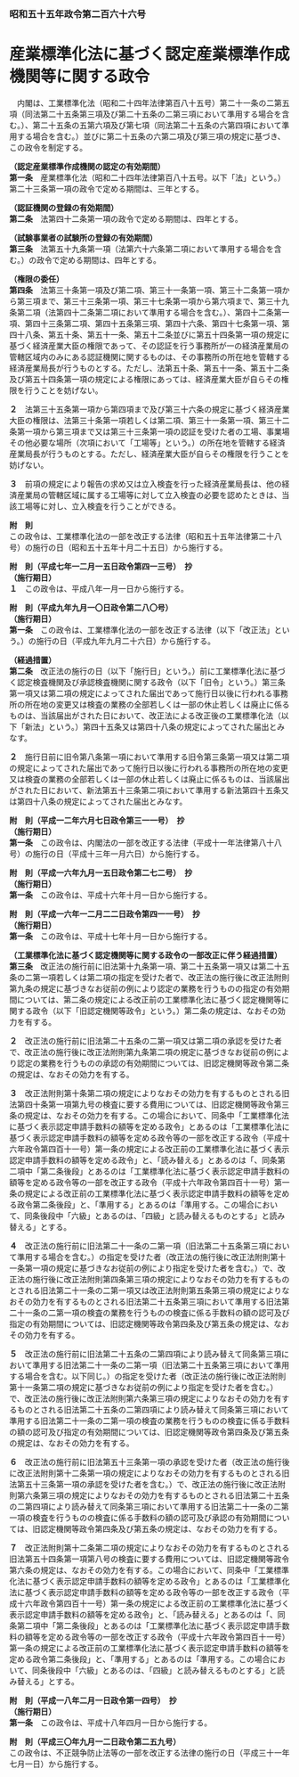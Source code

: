 ### 昭和五十五年政令第二百六十六号  
# 産業標準化法に基づく認定産業標準作成機関等に関する政令  
　内閣は、工業標準化法（昭和二十四年法律第百八十五号）第二十一条の二第五項（同法第二十五条第三項及び第二十五条の二第三項において準用する場合を含む。）、第二十五条の五第六項及び第七項（同法第二十五条の六第四項において準用する場合を含む。）並びに第二十五条の六第二項及び第三項の規定に基づき、この政令を制定する。  
  
**（認定産業標準作成機関の認定の有効期間）**  
**第一条**　産業標準化法（昭和二十四年法律第百八十五号。以下「法」という。）第二十三条第一項の政令で定める期間は、三年とする。  
  
**（認証機関の登録の有効期間）**  
**第二条**　法第四十二条第一項の政令で定める期間は、四年とする。  
  
**（試験事業者の試験所の登録の有効期間）**  
**第三条**　法第五十九条第一項（法第六十六条第二項において準用する場合を含む。）の政令で定める期間は、四年とする。  
  
**（権限の委任）**  
**第四条**　法第三十条第一項及び第二項、第三十一条第一項、第三十二条第一項から第三項まで、第三十三条第一項、第三十七条第一項から第六項まで、第三十九条第二項（法第四十二条第二項において準用する場合を含む。）、第四十二条第一項、第四十三条第二項、第四十五条第三項、第四十六条、第四十七条第一項、第四十八条、第五十条、第五十一条、第五十二条並びに第五十四条第一項の規定に基づく経済産業大臣の権限であって、その認証を行う事務所が一の経済産業局の管轄区域内のみにある認証機関に関するものは、その事務所の所在地を管轄する経済産業局長が行うものとする。ただし、法第五十条、第五十一条、第五十二条及び第五十四条第一項の規定による権限にあっては、経済産業大臣が自らその権限を行うことを妨げない。  
  
**２**　法第三十五条第一項から第四項まで及び第三十六条の規定に基づく経済産業大臣の権限は、法第三十条第一項若しくは第二項、第三十一条第一項、第三十二条第一項から第三項まで又は第三十三条第一項の認証を受けた者の工場、事業場その他必要な場所（次項において「工場等」という。）の所在地を管轄する経済産業局長が行うものとする。ただし、経済産業大臣が自らその権限を行うことを妨げない。  
  
**３**　前項の規定により報告の求め又は立入検査を行った経済産業局長は、他の経済産業局の管轄区域に属する工場等に対して立入検査の必要を認めたときは、当該工場等に対し、立入検査を行うことができる。  
  
**附　則**  
この政令は、工業標準化法の一部を改正する法律（昭和五十五年法律第二十八号）の施行の日（昭和五十五年十月二十五日）から施行する。  
  
**附　則（平成七年一二月一五日政令第四一三号）　抄**  
**（施行期日）**  
**１**　この政令は、平成八年一月一日から施行する。  
  
**附　則（平成九年九月一〇日政令第二八〇号）**  
**（施行期日）**  
**第一条**　この政令は、工業標準化法の一部を改正する法律（以下「改正法」という。）の施行の日（平成九年九月二十六日）から施行する。  
  
**（経過措置）**  
**第二条**　改正法の施行の日（以下「施行日」という。）前に工業標準化法に基づく認定検査機関及び承認検査機関に関する政令（以下「旧令」という。）第三条第一項又は第二項の規定によってされた届出であって施行日以後に行われる事務所の所在地の変更又は検査の業務の全部若しくは一部の休止若しくは廃止に係るものは、当該届出がされた日において、改正法による改正後の工業標準化法（以下「新法」という。）第四十五条又は第四十八条の規定によってされた届出とみなす。  
  
**２**　施行日前に旧令第八条第一項において準用する旧令第三条第一項又は第二項の規定によってされた届出であって施行日以後に行われる事務所の所在地の変更又は検査の業務の全部若しくは一部の休止若しくは廃止に係るものは、当該届出がされた日において、新法第五十三条第二項において準用する新法第四十五条又は第四十八条の規定によってされた届出とみなす。  
  
**附　則（平成一二年六月七日政令第三一一号）　抄**  
**（施行期日）**  
**第一条**　この政令は、内閣法の一部を改正する法律（平成十一年法律第八十八号）の施行の日（平成十三年一月六日）から施行する。  
  
**附　則（平成一六年九月一五日政令第二七二号）　抄**  
**（施行期日）**  
**第一条**　この政令は、平成十六年十月一日から施行する。  
  
**附　則（平成一六年一二月二二日政令第四一一号）　抄**  
**（施行期日）**  
**第一条**　この政令は、平成十七年十月一日から施行する。  
  
**（工業標準化法に基づく認定機関等に関する政令の一部改正に伴う経過措置）**  
**第三条**　改正法の施行前に旧法第十九条第一項、第二十五条第一項又は第二十五条の二第一項若しくは第二項の指定を受けた者で、改正法の施行後に改正法附則第九条の規定に基づきなお従前の例により認定の業務を行うものの指定の有効期間については、第二条の規定による改正前の工業標準化法に基づく認定機関等に関する政令（以下「旧認定機関等政令」という。）第二条の規定は、なおその効力を有する。  
  
**２**　改正法の施行前に旧法第二十五条の二第一項又は第二項の承認を受けた者で、改正法の施行後に改正法附則第九条第二項の規定に基づきなお従前の例により認定の業務を行うものの承認の有効期間については、旧認定機関等政令第二条の規定は、なおその効力を有する。  
  
**３**　改正法附則第十条第二項の規定によりなおその効力を有するものとされる旧法第四十条第一項第九号の検査に要する費用については、旧認定機関等政令第三条の規定は、なおその効力を有する。この場合において、同条中「工業標準化法に基づく表示認定申請手数料の額等を定める政令」とあるのは「工業標準化法に基づく表示認定申請手数料の額等を定める政令等の一部を改正する政令（平成十六年政令第四百十一号）第一条の規定による改正前の工業標準化法に基づく表示認定申請手数料の額等を定める政令」と、「読み替える」とあるのは「、同条第二項中「第二条後段」とあるのは「工業標準化法に基づく表示認定申請手数料の額等を定める政令等の一部を改正する政令（平成十六年政令第四百十一号）第一条の規定による改正前の工業標準化法に基づく表示認定申請手数料の額等を定める政令第二条後段」と、「準用する」とあるのは「準用する。この場合において、同条後段中「六級」とあるのは、「四級」と読み替えるものとする」と読み替える」とする。  
  
**４**　改正法の施行前に旧法第二十一条の二第一項（旧法第二十五条第三項において準用する場合を含む。）の指定を受けた者（改正法の施行後に改正法附則第十一条第一項の規定に基づきなお従前の例により指定を受けた者を含む。）で、改正法の施行後に改正法附則第四条第三項の規定によりなおその効力を有するものとされる旧法第二十一条の二第一項又は改正法附則第五条第三項の規定によりなおその効力を有するものとされる旧法第二十五条第三項において準用する旧法第二十一条の二第一項の検査の業務を行うものの検査に係る手数料の額の認可及び指定の有効期間については、旧認定機関等政令第四条及び第五条の規定は、なおその効力を有する。  
  
**５**　改正法の施行前に旧法第二十五条の二第四項により読み替えて同条第三項において準用する旧法第二十一条の二第一項（旧法第二十五条第三項において準用する場合を含む。以下同じ。）の指定を受けた者（改正法の施行後に改正法附則第十一条第二項の規定に基づきなお従前の例により指定を受けた者を含む。）で、改正法の施行後に改正法附則第六条第三項の規定によりなおその効力を有するものとされる旧法第二十五条の二第四項により読み替えて同条第三項において準用する旧法第二十一条の二第一項の検査の業務を行うものの検査に係る手数料の額の認可及び指定の有効期間については、旧認定機関等政令第四条及び第五条の規定は、なおその効力を有する。  
  
**６**　改正法の施行前に旧法第五十三条第一項の承認を受けた者（改正法の施行後に改正法附則第十二条第一項の規定によりなおその効力を有するものとされる旧法第五十三条第一項の承認を受けた者を含む。）で、改正法の施行後に改正法附則第六条第三項の規定によりなおその効力を有するものとされる旧法第二十五条の二第四項により読み替えて同条第三項において準用する旧法第二十一条の二第一項の検査を行うものの検査に係る手数料の額の認可及び承認の有効期間については、旧認定機関等政令第四条及び第五条の規定は、なおその効力を有する。  
  
**７**　改正法附則第十二条第二項の規定によりなおその効力を有するものとされる旧法第五十四条第一項第八号の検査に要する費用については、旧認定機関等政令第六条の規定は、なおその効力を有する。この場合において、同条中「工業標準化法に基づく表示認定申請手数料の額等を定める政令」とあるのは「工業標準化法に基づく表示認定申請手数料の額等を定める政令等の一部を改正する政令（平成十六年政令第四百十一号）第一条の規定による改正前の工業標準化法に基づく表示認定申請手数料の額等を定める政令」と、「読み替える」とあるのは「、同条第二項中「第二条後段」とあるのは「工業標準化法に基づく表示認定申請手数料の額等を定める政令等の一部を改正する政令（平成十六年政令第四百十一号）第一条の規定による改正前の工業標準化法に基づく表示認定申請手数料の額等を定める政令第二条後段」と、「準用する」とあるのは「準用する。この場合において、同条後段中「六級」とあるのは、「四級」と読み替えるものとする」と読み替える」とする。  
  
**附　則（平成一八年二月一日政令第一四号）　抄**  
**（施行期日）**  
**第一条**　この政令は、平成十八年四月一日から施行する。  
  
**附　則（平成三〇年九月一二日政令第二五九号）**  
この政令は、不正競争防止法等の一部を改正する法律の施行の日（平成三十一年七月一日）から施行する。  
  
